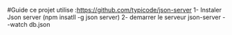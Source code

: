 #Guide 
ce projet utilise :https://github.com/typicode/json-server
1- Instaler Json server (npm  insatll -g json server)
2- demarrer le serveur json-server --watch db.json
